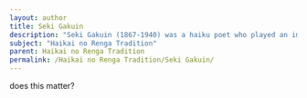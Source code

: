 ```yaml
---
layout: author
title: Seki Gakuin
description: "Seki Gakuin (1867-1940) was a haiku poet who played an important role in the revival of traditional haiku forms within the Haikai no Renga tradition, often focusing on nature and the seasons."
subject: "Haikai no Renga Tradition"
parent: Haikai no Renga Tradition
permalink: /Haikai no Renga Tradition/Seki Gakuin/
---
```


does this matter?
